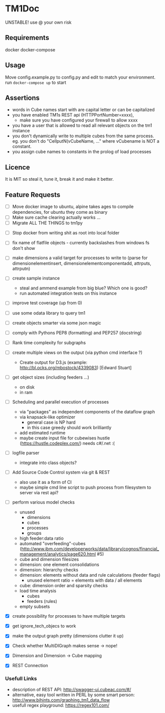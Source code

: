 # TM1Doc

UNSTABLE! use @ your own risk


## Requirements

docker
docker-compose


## Usage
Move config.example.py to config.py and edit to match your environment.  
run ```docker-compose up``` to start


## Assertions
- words in Cube names start with are capital letter or can be capitalized
- you have enabled TM1s REST api (HTTPPortNumber=xxxx),
  - make sure you have configured your firewall to allow xxxx
- you have a user that is allowed to read all relevant objects on the tm1 instance
- you don't dynamically write to multiple cubes from the same process. eg. you don't do "CellputN(vCubeName, ..." where vCubename is NOT a constant.
- you assign cube names to constants in the prolog of load processes

## Licence

It is MIT so steal it, tune it, break it and make it better.

## Feature Requests


* [ ] Move docker image to ubuntu, alpine takes ages to compile dependencies, for ubuntu they come as binary
* [ ] Make sure cache clearing actually works ...
* [ ] Migrate ALL THE THINGS to tm1py
- [ ] Stop docker from writing shit as root into local folder
- [ ] fix name of flatfile objects - currently backslashes from windows fs don't show
- [ ] make dimensions a valid target for processes to write to (parse for dimensionelementinsert, dimensionelementcomponentadd, attrputs, attrputn)
- [ ] create sample instance
  - steal and ammend example from big blue? Which one is good?
  - run automated integration tests on this instance
- [ ] improve test coverage (up from 0)
- [ ] use some odata library to query tm1
- [ ] create objects smarter via some json magic
- [ ] comply with Pythons PEP8 (formatting) and PEP257 (docstring)
- [ ] Rank time complexity for subgraphs
- [ ] create multiple views on the output (via python cmd interface ?)
  - Create output for D3.js (example: http://bl.ocks.org/mbostock/4339083) [Edward Stuart]
- [ ] get object sizes (including feeders ...)
  - on disk
  - in ram
- [ ] Scheduling and parallel execution of processes
  - via "packages" as independent components of the dataflow graph
  - via knapsack-like optimizer
    - general case is NP hard
    - in this case greedy should work brilliantly
  - add estimated runtime
  - maybe create input file for cubewises hustle (https://hustle.codeplex.com/) needs c#/.net :(  
- [ ] logfile parser
  - integrate into class objects?
- [ ] Add Source Code Control system via git & REST
  - also use it as a form of CI
  - maybe simple cmd line script to push process from filesystem to server via rest api?
- [ ] perform various model checks
  - unused
    - dimensions
    - cubes
    - processes
    - groups
  - high feeder:data ratio
  - automated "overfeeding"-cubes (http://www.ibm.com/developerworks/data/library/cognos/financial_management/analytics/page620.html #5)
  - cube and dimension filesizes
  - dimension: one element consolidations
  - dimension: hierarchy checks
  - dimension: elements without data and rule calculations (feeder flags)
    - unused element ratio = elements with data / all elements
  - cube: dimension order and sparsity checks
  - load time analysis
    - cubes
    - feeders (rules)
  - empty subsets


- [x] create possibility for processes to have multiple targets
- [x] get ignore_tech_objecs to work
- [x] make the output graph pretty (dimensions clutter it up)
- [x] Check whether MultiDIGraph makes sense -> nope!
- [x] Dimension and Dimension -> Cube mapping
- [x] REST Connection


### Usefull Links
- description of REST API: http://swagger-ui.cubeac.com/#/
- alternative, easy tool written in PERL by some smart person: http://www.bihints.com/graphing_tm1_data_flow
- usefull regex playground: https://regex101.com/
